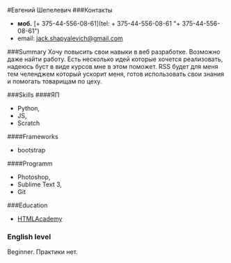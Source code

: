#Евгений Шепелевич
###Контакты
- __моб.__ [+ 375-44-556-08-61](tel: + 375-44-556-08-61 "+ 375-44-556-08-61")
- email: [jack.shapyalevich@gmail.com](mailto:jack.shapyalevich@gmail.com "jack.shapyalevich@gmail.com")

###Summary
Хочу повысить свои навыки в веб разработке. Возможно даже найти работу. Есть несколько идей которые хочется реализовать, надеюсь буст в виде курсов мне в этом поможет. RSS будет для меня тем челенджем который ускорит меня, готов использовать свои знания и помогать товарищам по цеху.

###Skills
####ЯП
- Python,
- JS,
- Scratch

####Frameworks
- bootstrap

####Programm
- Photoshop,
- Sublime Text 3,
- Git

###Education
- [HTMLAcademy](https://htmlacademy.ru/profile/id170561 "HTML Academy")

### English level
Beginner.
Практики нет.
